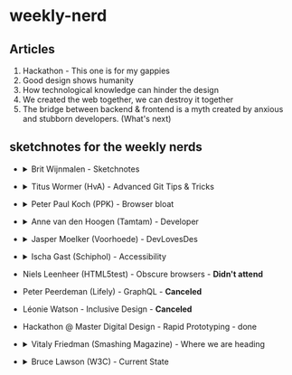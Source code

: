 # weekly-nerd

## Articles
1. Hackathon - This one is for my gappies
2. Good design shows humanity  
3. How technological knowledge can hinder the design
4. We created the web together, we can destroy it together
5. The bridge between backend & frontend is a myth created by anxious and stubborn developers. (What's next)

## sketchnotes for the weekly nerds
* <details>
  <summary> Brit Wijnmalen - Sketchnotes </summary>
  <p> - Didn't really sketchnote this one since this was the workshop, and couldn't really do 2 sketchnotes at once.</p>
  <img src="https://photos-6.dropbox.com/t/2/AABavkRPwyK52iIMkVh9Y1MSZyyEoLZECRFCE0fm-CW6tw/12/259023506/png/32x32/3/1529856000/0/2/sketchnotes.png/EM3V2KYDGMThByACKAI/DQ9CZO0NmROf-Qpa5hx7bMfHyUxuL3L_fErxOJ_G6VA?dl=0&preserve_transparency=1&size=2048x1536&size_mode=3">
</details>  
  
* <details>
  <summary> Titus Wormer (HvA) - Advanced Git Tips & Tricks </summary>
  <p> </p>
  <img src="https://photos-1.dropbox.com/t/2/AAClzSBcf16r2OLZDmuXd2ovThYESrYXF2X-LOUUii_ZzQ/12/259023506/png/32x32/3/1529856000/0/2/worm-2.png/EM3V2KYDGMXhByACKAI/Sk-bQKevRUJ5-gQv7zkza4bVvIV6zKVpamxHyBbBYdY?dl=0&preserve_transparency=1&size=2048x1536&size_mode=3">
  <img src="https://photos-5.dropbox.com/t/2/AAAyAAvdLHXLiCXUBeQv8-I8oBCzgq-MlTjsGQIhdSDwrA/12/259023506/png/32x32/3/1529856000/0/2/quirks-1.png/EM3V2KYDGMXhByACKAI/_Spg105v7RDRRkd65nJY72fSJpUN11xm0T8iPY45upc?dl=0&preserve_transparency=1&size=2048x1536&size_mode=3"/>
</details>  
  
* <details>
  <summary> Peter Paul Koch (PPK) - Browser bloat </summary>
  <p> </p>  
  <img src="https://photos-5.dropbox.com/t/2/AADvMApqbeT_ufhnN-LNbDExnzF48aq6sJM14iaZRsk9dw/12/259023506/png/32x32/3/1529856000/0/2/quirks-2.png/EM3V2KYDGMXhByACKAI/G4DfTSCusvmzdL8D2JxOLv-Q35uK-ITsQYPjsDJJjNw?dl=0&preserve_transparency=1&size=2048x1536&size_mode=3">
  <img src="http://puu.sh/AL4Eq/9bc61e6a1b.jpg">
  
</details> 
  
* <details>
  <summary> Anne van den Hoogen (Tamtam) - Developer </summary>
  <p> </p>
  <img src=http://puu.sh/AL4Hv/541b888614.jpg">
  <img src="http://puu.sh/AL4HK/c44056b863.jpg">
  
</details> 
  
* <details>
  <summary> Jasper Moelker (Voorhoede) - DevLovesDes </summary>
  <p> </p>
  <img src="http://puu.sh/AL4JI/f87f5b13cd.jpg">
  
</details> 
   
* <details>
  <summary> Ischa Gast (Schiphol) - Accessibility </summary>
  <p> </p>
  <img src="http://puu.sh/AL4NI/89a96a240b.jpg">
  <img src="http://puu.sh/AL4ON/22da289711.jpg">
  
</details> 
  
* Niels Leenheer (HTML5test) - Obscure browsers - **Didn't attend**
* Peter Peerdeman (Lifely) - GraphQL - **Canceled**
* Léonie Watson - Inclusive Design - **Canceled**

* Hackathon @ Master Digital Design - Rapid Prototyping - done

* <details>
  <summary> Vitaly Friedman (Smashing Magazine) - Where we are heading </summary>
  <p> </p>
  <img src="https://photos-5.dropbox.com/t/2/AADvMApqbeT_ufhnN-LNbDExnzF48aq6sJM14iaZRsk9dw/12/259023506/png/32x32/3/1529856000/0/2/quirks-2.png/EM3V2KYDGMXhByACKAI/G4DfTSCusvmzdL8D2JxOLv-Q35uK-ITsQYPjsDJJjNw?dl=0&preserve_transparency=1&size=2048x1536&size_mode=3">
  
</details> 
  
* <details>
  <summary>  Bruce Lawson (W3C) - Current State </summary>
  <p> </p>
  <img src="https://photos-5.dropbox.com/t/2/AADvMApqbeT_ufhnN-LNbDExnzF48aq6sJM14iaZRsk9dw/12/259023506/png/32x32/3/1529856000/0/2/quirks-2.png/EM3V2KYDGMXhByACKAI/G4DfTSCusvmzdL8D2JxOLv-Q35uK-ITsQYPjsDJJjNw?dl=0&preserve_transparency=1&size=2048x1536&size_mode=3">
  
</details>
